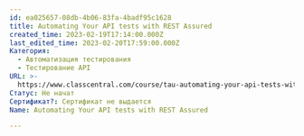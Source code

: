 ```yaml
---
id: ea025657-08db-4b06-83fa-4badf95c1628
title: Automating Your API tests with REST Assured
created_time: 2023-02-19T17:14:00.000Z
last_edited_time: 2023-02-20T17:59:00.000Z
Категория:
  - Автоматизация тестирования
  - Тестирование API
URL: >-
  https://www.classcentral.com/course/tau-automating-your-api-tests-with-rest-assured-43720
Статус: Не начат
Сертификат?: Сертификат не выдается
Name: Automating Your API tests with REST Assured

---
```

